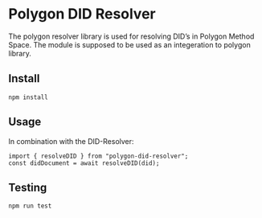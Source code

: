 # Polygon DID Resolver

The polygon resolver library is used for resolving DID’s in Polygon Method Space. The module is supposed to be used as an integeration to polygon library.

## Install

```
npm install
```

## Usage

In combination with the DID-Resolver:

```
import { resolveDID } from "polygon-did-resolver";
const didDocument = await resolveDID(did);
```

## Testing

```
npm run test
```
